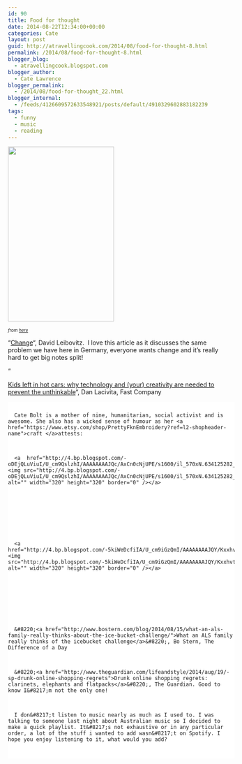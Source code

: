 ```yaml
---
id: 90
title: Food for thought
date: 2014-08-22T12:34:00+00:00
categories: Cate
layout: post
guid: http://atravellingcook.com/2014/08/food-for-thought-8.html
permalink: /2014/08/food-for-thought-8.html
blogger_blog:
  - atravellingcook.blogspot.com
blogger_author:
  - Cate Lawrence
blogger_permalink:
  - /2014/08/food-for-thought_22.html
blogger_internal:
  - /feeds/4126609572633548921/posts/default/4910329602883182239
tags:
  - funny
  - music
  - reading
---
```


  <a  href="http://3.bp.blogspot.com/-ZWaQNC-AbyU/U_cp6U9cjdI/AAAAAAAAJQs/7sghyIKJFNw/s1600/tumblr_n5iyau3aTU1qzyxjro1_1280.jpg"><img src="http://3.bp.blogspot.com/-ZWaQNC-AbyU/U_cp6U9cjdI/AAAAAAAAJQs/7sghyIKJFNw/s1600/tumblr_n5iyau3aTU1qzyxjro1_1280.jpg" alt="" width="243" height="400" border="0" /></a>






  <i><span style="font-size: x-small;">from <a href="http://www.old-chum.com/post/86920162863?utm_source=swissmiss&utm_campaign=c7e8ca18a2-RSS_EMAIL_CAMPAIGN&utm_medium=email&utm_term=0_2660ad4d17-c7e8ca18a2-329263722">here</a></i>


&#8220;[Change](http://www.davidlebovitz.com/2013/05/change/comment-page-1/#comments)&#8220;, David Leibovitz.  I love this article as it discusses the same problem we have here in Germany, everyone wants change and it&#8217;s really hard to get big notes split!

&#8220;

[Kids left in hot cars: why technology and (your) creativity are needed to prevent the unthinkable](http://www.fastcocreate.com/3034571/KIDS-LEFT-IN-HOT-CARS-WHY-TECHNOLOGY-AND-YOUR-CREATIVITY-ARE-NEEDED-TO-PREVENT-THE-UNTHINKABLE)&#8220;, Dan Lacivita, Fast Company



<div style="background-color: white; box-sizing: border-box; direction: ltr; float: left; margin: 0px; min-height: 1px; padding: 0px; position: relative; width: 520.328125px;">
  <div style="box-sizing: border-box; direction: ltr; margin: 0px 0px 12px; padding: 10px 0px;">
    
      Cate Bolt is a mother of nine, humanitarian, social activist and is awesome. She also has a wicked sense of humour as her <a href="https://www.etsy.com/shop/PrettyFknEmbroidery?ref=l2-shopheader-name">craft </a>attests:
    
    
    
      <a  href="http://4.bp.blogspot.com/-oDEjQLuViuI/U_cm9QslzhI/AAAAAAAAJQc/AxCn0cNjUPE/s1600/il_570xN.634125282_j6jt.jpg"><img src="http://4.bp.blogspot.com/-oDEjQLuViuI/U_cm9QslzhI/AAAAAAAAJQc/AxCn0cNjUPE/s1600/il_570xN.634125282_j6jt.jpg" alt="" width="320" height="320" border="0" /></a>
    
    
    
    
    
    
    
    
    
      <a  href="http://4.bp.blogspot.com/-5kiWeDcfiIA/U_cm9iGzQmI/AAAAAAAAJQY/Kxxhvt_b0hk/s1600/il_570xN.634135166_2uw5.jpg"><img src="http://4.bp.blogspot.com/-5kiWeDcfiIA/U_cm9iGzQmI/AAAAAAAAJQY/Kxxhvt_b0hk/s1600/il_570xN.634135166_2uw5.jpg" alt="" width="320" height="320" border="0" /></a>
    
    
    
    
    
    
    
    
    
      &#8220;<a href="http://www.bostern.com/blog/2014/08/15/what-an-als-family-really-thinks-about-the-ice-bucket-challenge/">What an ALS family really thinks of the icebucket challenge</a>&#8220;, Bo Stern, The Difference of a Day
    
    
    
      &#8220;<a href="http://www.theguardian.com/lifeandstyle/2014/aug/19/-sp-drunk-online-shopping-regrets">Drunk online shopping regrets: clarinets, elephants and flatpacks</a>&#8220;, The Guardian. Good to know I&#8217;m not the only one!
    
    
    
      I don&#8217;t listen to music nearly as much as I used to. I was talking to someone last night about Australian music so I decided to make a quick playlist. It&#8217;s not exhaustive or in any particular order, a lot of the stuff i wanted to add wasn&#8217;t on Spotify. I hope you enjoy listening to it, what would you add?
    
  
